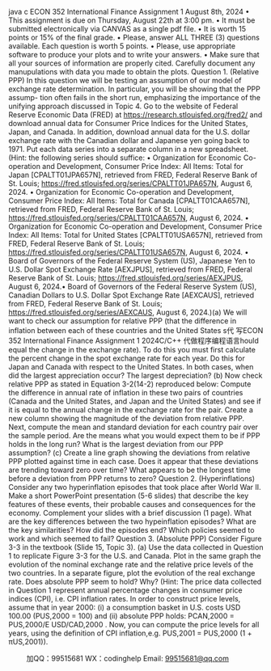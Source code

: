 java c
ECON   352   International   Finance
Assignment   1
August   8th,   2024
•      This   assignment   is   due   on   Thursday,   August   22th   at   3:00   pm.
•      It   must   be   submitted   electronically   via   CANVAS   as   a   single   pdf file.
•    It   is   worth   15   points   or   15%   of   the   final   grade.
•    Please,   answer   ALL   THREE   (3)   questions   available.   Each   question   is   worth   5   points.
•    Please,   use   appropriate   software   to   produce   your   plots   and   to   write   your   answers.
•    Make   sure   that   all   your   sources   of   information   are   properly   cited.    Carefully   document any   manupulations   with   data   you   made   to   obtain   the   plots.
Question      1.    (Relative   PPP) In   this   question   we   will   be   testing   an   assumption   of   our   model   of   exchange   rate   determination.   In   particular, you   will   be   showing   that   the   PPP   assump-   tion   often   fails   in   the   short   run,   emphasizing   the   importance   of   the   unifying   approach   discussed   in   Topic   4.       Go   to   the   website   of   Federal   Reserve   Economic   Data    (FRED)   at   https://research.stlouisfed.org/fred2/   and   download   annual   data   for   Consumer   Price   Indices   for   the   United   States,   Japan,   and   Canada.    In   addition,   download   annual   data for the   U.S.   dollar   exchange   rate with the   Canadian   dollar   and   Japanese yen   going   back   to   1971.    Put   each   data   series   into   a   separate   column   in   a   new   spreadsheet.    (Hint:    the   following   series   should   suffice:
•    Organization   for   Economic   Co-operation   and   Development,   Consumer   Price   Index:   All   Items:    Total   for   Japan      [CPALTT01JPA657N],   retrieved   from   FRED,   Federal Reserve   Bank   of   St.    Louis; https://fred.stlouisfed.org/series/CPALTT01JPA657N,   August   6,   2024.
•    Organization   for   Economic   Co-operation   and   Development,   Consumer   Price   Index:   All   Items:   Total   for   Canada   [CPALTT01CAA657N], retrieved   from   FRED,   Federal Reserve   Bank   of   St.   Louis; https://fred.stlouisfed.org/series/CPALTT01CAA657N,   August   6,   2024.
•    Organization   for   Economic   Co-operation   and   Development,   Consumer   Price   Index:   All   Items:    Total   for   United   States   [CPALTT01USA657N],   retrieved   from   FRED,
Federal   Reserve   Bank   of   St.   Louis; https://fred.stlouisfed.org/series/CPALTT01USA657N,   August   6,   2024.
•    Board   of Governors   of the   Federal   Reserve   System   (US),   Japanese Yen to   U.S.   Dollar   Spot   Exchange   Rate   [AEXJPUS],   retrieved   from   FRED,   Federal   Reserve   Bank   of   St.   Louis;   https://fred.stlouisfed.org/series/AEXJPUS,   August   6,   2024.•    Board   of   Governors   of   the   Federal   Reserve   System    (US),   Canadian   Dollars   to   U.S.   Dollar   Spot   Exchange   Rate   [AEXCAUS],   retrieved   from   FRED,   Federal   Reserve   Bank   of   St.   Louis;   https://fred.stlouisfed.org/series/AEXCAUS,   August   6,   2024.)(a)   We   will   want   to   check   our   assumption   for   relative   PPP   (that   the   difference   in   inflation   between   each   of   these   countries   and   the   United   States   s代 写ECON 352 International Finance Assignment 1 2024C/C++
代做程序编程语言hould   equal   the   change   in   the   exchange   rate).       To    do    this    you    must   first    calculate   the   percent   change   in   the   spot   exchange   rate   for   each   year.    Do   this   for   Japan   and   Canada   with   respect   to   the   United   States.   In both cases, when did the largest appreciation occur?   The largest depreciation?
(b)    Now   check   relative   PPP   as   stated   in   Equation   3-2(14-2)   reproduced   below:
   Compute   the   difference   in   annual   rate   of   inflation   in   these   two   pairs   of   countries   (Canada and   the   United   States,   and   Japan   and   the   United   States)   and   see   if   it   is   equal   to   the   annual   change   in   the   exchange   rate   for   the   pair.       Create    a    new   column   showing   the   magnitude   of   the   deviation   from   relative   PPP.   Next,   compute   the   mean   and   standard deviation   for   each   country   pair   over   the   sample   period.   Are   the   means   what   you   would   expect them to be   if PPP   holds   in the   long   run?   What   is   the   largest   deviation   from   our   PPP   assumption?
(c)    Create   a   line   graph   showing   the   deviations   from   relative   PPP   plotted   against   time   in   each case.    Does   it   appear   that   these   deviations   are   trending   toward   zero   over   time?    What   appears   to   be   the   longest   time   before   a   deviation   from   PPP   returns   to   zero?
Question    2.      (Hyperinflations)   Consider   any   two   hyperinflation   episodes   that   took   place   after   World   War   II.   Make   a   short   PowerPoint   presentation   (5-6   slides) that   describe   the key   features   of   these   events,   their   probable   causes   and   consequences   for   the   economy.   Complement   your   slides   with   a   brief   discussion   (1   page).    What   are   the   key   differences   between   the   two   hypeinflation   episodes?      What   are   the   key   similarities?      How   did   the   episodes   end?   Which   policies   seemed   to   work   and   which   seemed   to   fail?
Question      3.    (Absolute   PPP)   Consider   Figure   3-3   in   the   textbook   (Slide   15,   Topic   3).
(a)    Use   the   data   collected   in   Question    1   to   replicate   Figure   3-3   for   the   U.S.   and   Canada.   Plot   in   the   same   graph   the   evolution   of   the   nominal   exchange   rate   and   the   relative   price levels   of the   two   countries.    In   a   separate   figure,   plot   the   evolution   of the   real   exchange   rate.       Does    absolute    PPP    seem   to   hold?       Why?       (Hint:       The    price    data    collected    in   Question    1   represent   annual   percentage   changes   in   consumer   price   indices    (CPI),   i.e.   CPI   inflation   rates.    In   order   to   construct   price   levels,   assume   that   in   year   2000:    (i)   a   consumption   basket   in   U.S.   costs   USD   100.00   (PUS,2000    =    100)   and   (ii)   absolute   PPP   holds:   PCAN,2000   = PUS,2000/E   USD/CAD,2000   .   Now, you   can   compute   the   price   levels   for all   years,   using   the   definition   of   CPI   inflation,e.g.    PUS,2001    = PUS,2000   (1 + πUS,2001)).





         
加QQ：99515681  WX：codinghelp  Email: 99515681@qq.com
